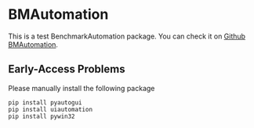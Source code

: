 # BMAutomation

This is a test BenchmarkAutomation package. You can check it on [Github BMAutomation](https://github.com/YuudachiXMMY/BMAutomation).

## Early-Access Problems
Please manually install the following package
```
pip install pyautogui
pip install uiautomation
pip install pywin32
```